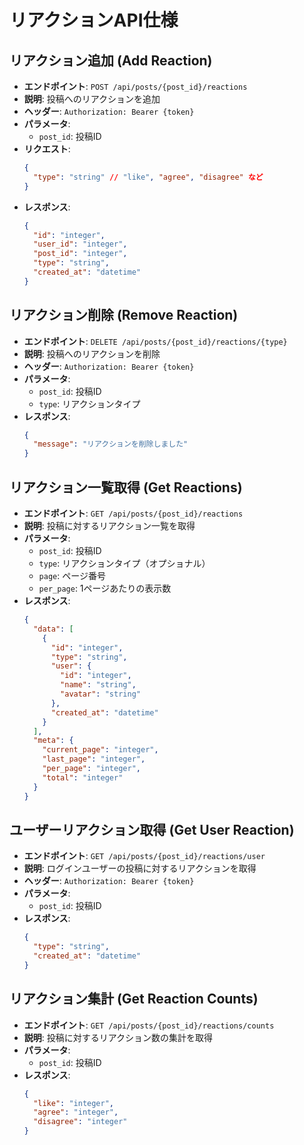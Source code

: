 # リアクションAPI仕様

## リアクション追加 (Add Reaction)
- **エンドポイント**: `POST /api/posts/{post_id}/reactions`
- **説明**: 投稿へのリアクションを追加
- **ヘッダー**: `Authorization: Bearer {token}`
- **パラメータ**:
  - `post_id`: 投稿ID
- **リクエスト**:
  ```json
  {
    "type": "string" // "like", "agree", "disagree" など
  }
  ```
- **レスポンス**:
  ```json
  {
    "id": "integer",
    "user_id": "integer",
    "post_id": "integer",
    "type": "string",
    "created_at": "datetime"
  }
  ```

## リアクション削除 (Remove Reaction)
- **エンドポイント**: `DELETE /api/posts/{post_id}/reactions/{type}`
- **説明**: 投稿へのリアクションを削除
- **ヘッダー**: `Authorization: Bearer {token}`
- **パラメータ**:
  - `post_id`: 投稿ID
  - `type`: リアクションタイプ
- **レスポンス**:
  ```json
  {
    "message": "リアクションを削除しました"
  }
  ```

## リアクション一覧取得 (Get Reactions)
- **エンドポイント**: `GET /api/posts/{post_id}/reactions`
- **説明**: 投稿に対するリアクション一覧を取得
- **パラメータ**:
  - `post_id`: 投稿ID
  - `type`: リアクションタイプ（オプショナル）
  - `page`: ページ番号
  - `per_page`: 1ページあたりの表示数
- **レスポンス**:
  ```json
  {
    "data": [
      {
        "id": "integer",
        "type": "string",
        "user": {
          "id": "integer",
          "name": "string",
          "avatar": "string"
        },
        "created_at": "datetime"
      }
    ],
    "meta": {
      "current_page": "integer",
      "last_page": "integer",
      "per_page": "integer",
      "total": "integer"
    }
  }
  ```

## ユーザーリアクション取得 (Get User Reaction)
- **エンドポイント**: `GET /api/posts/{post_id}/reactions/user`
- **説明**: ログインユーザーの投稿に対するリアクションを取得
- **ヘッダー**: `Authorization: Bearer {token}`
- **パラメータ**:
  - `post_id`: 投稿ID
- **レスポンス**:
  ```json
  {
    "type": "string",
    "created_at": "datetime"
  }
  ```

## リアクション集計 (Get Reaction Counts)
- **エンドポイント**: `GET /api/posts/{post_id}/reactions/counts`
- **説明**: 投稿に対するリアクション数の集計を取得
- **パラメータ**:
  - `post_id`: 投稿ID
- **レスポンス**:
  ```json
  {
    "like": "integer",
    "agree": "integer",
    "disagree": "integer"
  }
  ```